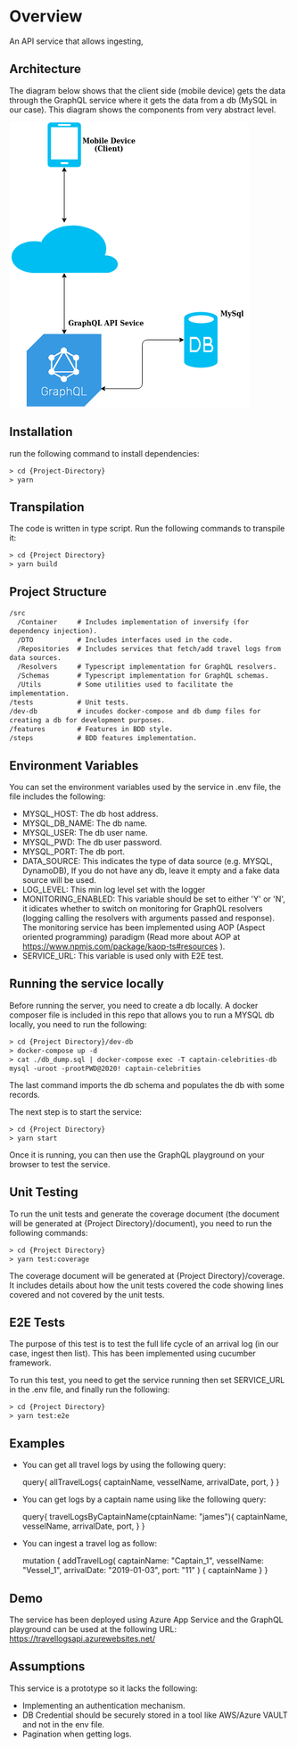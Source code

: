 Overview
=======================
An API service that allows ingesting, 


Architecture
------------
The diagram below shows that the client side (mobile device) gets the data through the GraphQL service where it gets the data from a db (MySQL in our case). This diagram shows the components from very abstract level.

![Architecture](diagram.png)

Installation
---------------
 run the following command to install dependencies:

    > cd {Project-Directory}
    > yarn


Transpilation
---------------------
The code is written in type script. Run the following commands to transpile it:

    > cd {Project Directory}
    > yarn build


Project Structure
-----------------
    /src
      /Container     # Includes implementation of inversify (for dependency injection).
      /DTO           # Includes interfaces used in the code.
      /Repositories  # Includes services that fetch/add travel logs from data sources.
      /Resolvers     # Typescript implementation for GraphQL resolvers.
      /Schemas       # Typescript implementation for GraphQL schemas.
      /Utils         # Some utilities used to facilitate the implementation.
    /tests           # Unit tests.
    /dev-db          # incudes docker-compose and db dump files for creating a db for development purposes. 
    /features        # Features in BDD style.
    /steps           # BDD features implementation.

Environment Variables
---------------------
You can set the environment variables used by the service in .env file, the file includes the following:
  - MYSQL_HOST: The db host address.
  - MYSQL_DB_NAME: The db name.
  - MYSQL_USER: The db user name.
  - MYSQL_PWD: The db user password.
  - MYSQL_PORT: The db port.
  - DATA_SOURCE: This indicates the type of data source (e.g. MYSQL, DynamoDB), If you do not have any db,
                 leave it empty and a fake data source will be used.
  - LOG_LEVEL: This min log level set with the logger
  - MONITORING_ENABLED: This variable should be set to either 'Y' or 'N', it idicates whether to
                        switch on monitoring for GraphQL resolvers (logging calling the resolvers with
                        arguments passed and response). The monitoring service has been implemented using
                        AOP (Aspect oriented programming) paradigm (Read more about AOP at 
                        https://www.npmjs.com/package/kaop-ts#resources ).
  - SERVICE_URL: This variable is used only with E2E test.

Running the service locally
---------------------------
Before running the server, you need to create a db locally. A docker composer file is included in this repo that 
allows you to run a MYSQL db locally, you need to run the following:

    > cd {Project Directory}/dev-db
    > docker-compose up -d
    > cat ./db_dump.sql | docker-compose exec -T captain-celebrities-db mysql -uroot -prootPWD@2020! captain-celebrities

The last command imports the db schema and populates the db with some records.

The next step is to start the service:

    > cd {Project Directory}
    > yarn start

Once it is running, you can then use the GraphQL playground on your browser to test the service.

Unit Testing
---------------------
To run the unit tests and generate the coverage document (the document will be generated at {Project Directory}/document), you need to run the following commands:

    > cd {Project Directory}
    > yarn test:coverage

The coverage document will be generated at {Project Directory}/coverage. It includes details about how the unit tests covered the code showing lines covered and not covered by the unit tests.

E2E Tests
----------
The purpose of this test is to test the full life cycle of an arrival log (in our case, ingest then list). This has been implemented using cucumber framework.

To run this test, you need to get the service running then set SERVICE_URL in the .env file, and finally run the following:

    > cd {Project Directory}
    > yarn test:e2e

Examples
--------
- You can get all travel logs by using the following query:

  query{
    allTravelLogs{
      captainName,
      vesselName,
      arrivalDate,
      port,
    }
  }

- You can get logs by a captain name using like the following query:

  query{ 
    travelLogsByCaptainName(cptainName: "james"){
      captainName,
      vesselName,
      arrivalDate,
      port,
    }
  }

- You can ingest a travel log as follow:

  mutation {
    addTravelLog(
      captainName: "Captain_1", 
      vesselName: "Vessel_1", 
      arrivalDate: "2019-01-03", 
      port: "11"
    ) {
      captainName
    }
  }

Demo
-----
The service has been deployed using Azure App Service and the GraphQL playground can be used at the following URL:
https://travellogsapi.azurewebsites.net/


Assumptions
-----------
This service is a prototype so it lacks the following:

  - Implementing an authentication mechanism.
  - DB Credential should be securely stored in a tool like AWS/Azure VAULT and not in the env file.
  - Pagination when getting logs.
